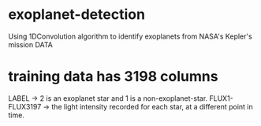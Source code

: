 # exoplanet-detection

Using 1DConvolution algorithm to identify exoplanets from NASA's Kepler's mission DATA

# training data has  3198 columns
LABEL -> 2 is an exoplanet star and 1 is a non-exoplanet-star.
FLUX1-FLUX3197 -> the light intensity recorded for each star, at a different point in time.


